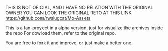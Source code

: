 THIS IS NOT OFICIAL, AND I HAVE NO RELATION WITH THE ORIGINAL OWNER
YOU CAN LOOK THE ORIGINAL RETO AT THIS LINK https://github.com/rwslugcat/Mo-Assets

This is a fan-proyect in a alpha version, just for visualize the archives inside the repo
For dowload them, refer to the original repo.


You are free to fork it and improve, or just make a better one.
